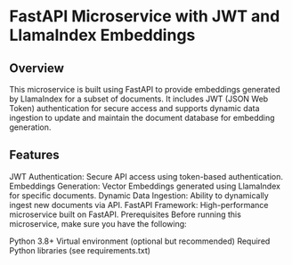 # FastAPI Microservice with JWT and LlamaIndex Embeddings

## Overview

  This microservice is built using FastAPI to provide embeddings generated by LlamaIndex for a subset of documents. It includes JWT (JSON Web Token) authentication for secure access and supports dynamic data ingestion to update and maintain the document database for embedding generation.

## Features

  JWT Authentication: Secure API access using token-based authentication.
  Embeddings Generation: Vector Embeddings generated using LlamaIndex for specific documents.
  Dynamic Data Ingestion: Ability to dynamically ingest new documents via API.
  FastAPI Framework: High-performance microservice built on FastAPI.
  Prerequisites
  Before running this microservice, make sure you have the following:
  
  Python 3.8+
  Virtual environment (optional but recommended)
  Required Python libraries (see requirements.txt)

